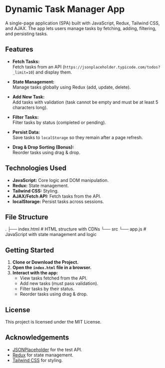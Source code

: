 # Dynamic Task Manager App

A single-page application (SPA) built with JavaScript, Redux, Tailwind CSS, and AJAX. The app lets users manage tasks by fetching, adding, filtering, and persisting tasks.

## Features

- **Fetch Tasks:**  
  Fetch tasks from an API (`https://jsonplaceholder.typicode.com/todos?_limit=10`) and display them.

- **State Management:**  
  Manage tasks globally using Redux (add, update, delete).

- **Add New Task:**  
  Add tasks with validation (task cannot be empty and must be at least 5 characters long).

- **Filter Tasks:**  
  Filter tasks by status (completed or pending).

- **Persist Data:**  
  Save tasks to `localStorage` so they remain after a page refresh.

- **Drag & Drop Sorting (Bonus):**  
  Reorder tasks using drag & drop.

## Technologies Used

- **JavaScript:** Core logic and DOM manipulation.
- **Redux:** State management.
- **Tailwind CSS:** Styling.
- **AJAX/Fetch API:** Fetch tasks from the API.
- **localStorage:** Persist tasks across sessions.

## File Structure


. ├── index.html # HTML structure with CDNs └── src └── app.js # JavaScript with state management and logic


## Getting Started

1. **Clone or Download the Project.**
2. **Open the `index.html` file in a browser.**
3. **Interact with the app:**
   - View tasks fetched from the API.
   - Add new tasks (must pass validation).
   - Filter tasks by their status.
   - Reorder tasks using drag & drop.

## License

This project is licensed under the MIT License.

## Acknowledgements

- [JSONPlaceholder](https://jsonplaceholder.typicode.com/) for the test API.
- [Redux](https://redux.js.org/) for state management.
- [Tailwind CSS](https://tailwindcss.com/) for styling.
